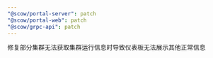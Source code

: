 ```yaml
---
"@scow/portal-server": patch
"@scow/portal-web": patch
"@scow/grpc-api": patch
---
```


修复部分集群无法获取集群运行信息时导致仪表板无法展示其他正常信息
